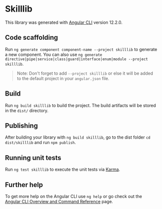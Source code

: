 # Skilllib

This library was generated with [Angular CLI](https://github.com/angular/angular-cli) version 12.2.0.

## Code scaffolding

Run `ng generate component component-name --project skilllib` to generate a new component. You can also use `ng generate directive|pipe|service|class|guard|interface|enum|module --project skilllib`.
> Note: Don't forget to add `--project skilllib` or else it will be added to the default project in your `angular.json` file. 

## Build

Run `ng build skilllib` to build the project. The build artifacts will be stored in the `dist/` directory.

## Publishing

After building your library with `ng build skilllib`, go to the dist folder `cd dist/skilllib` and run `npm publish`.

## Running unit tests

Run `ng test skilllib` to execute the unit tests via [Karma](https://karma-runner.github.io).

## Further help

To get more help on the Angular CLI use `ng help` or go check out the [Angular CLI Overview and Command Reference](https://angular.io/cli) page.
